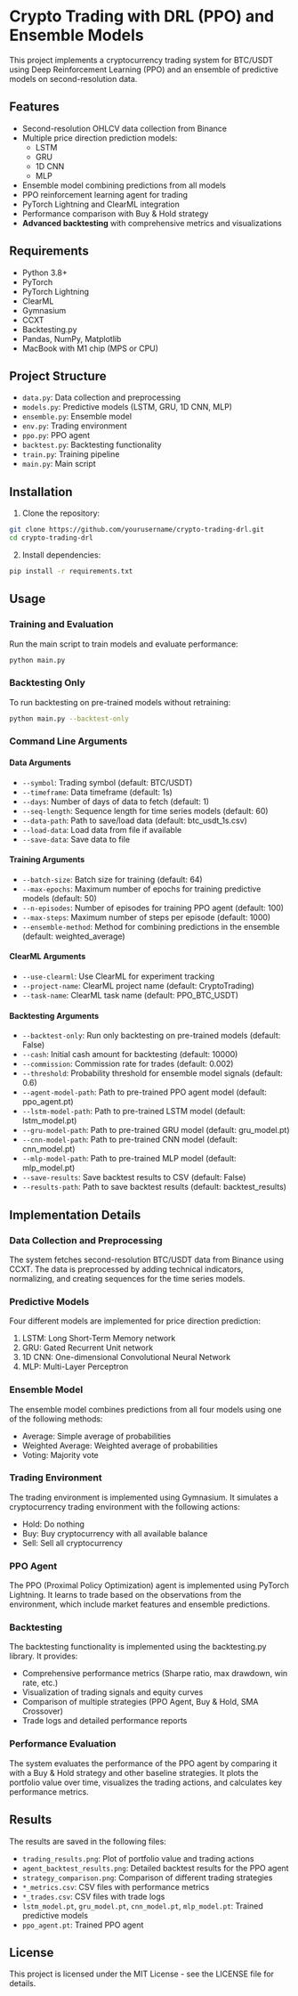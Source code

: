 # Crypto Trading with DRL (PPO) and Ensemble Models

This project implements a cryptocurrency trading system for BTC/USDT using Deep Reinforcement Learning (PPO) and an ensemble of predictive models on second-resolution data.

## Features

- Second-resolution OHLCV data collection from Binance
- Multiple price direction prediction models:
  - LSTM
  - GRU
  - 1D CNN
  - MLP
- Ensemble model combining predictions from all models
- PPO reinforcement learning agent for trading
- PyTorch Lightning and ClearML integration
- Performance comparison with Buy & Hold strategy
- **Advanced backtesting** with comprehensive metrics and visualizations

## Requirements

- Python 3.8+
- PyTorch
- PyTorch Lightning
- ClearML
- Gymnasium
- CCXT
- Backtesting.py
- Pandas, NumPy, Matplotlib
- MacBook with M1 chip (MPS or CPU)

## Project Structure

- `data.py`: Data collection and preprocessing
- `models.py`: Predictive models (LSTM, GRU, 1D CNN, MLP)
- `ensemble.py`: Ensemble model
- `env.py`: Trading environment
- `ppo.py`: PPO agent
- `backtest.py`: Backtesting functionality
- `train.py`: Training pipeline
- `main.py`: Main script

## Installation

1. Clone the repository:
```bash
git clone https://github.com/yourusername/crypto-trading-drl.git
cd crypto-trading-drl
```

2. Install dependencies:
```bash
pip install -r requirements.txt
```

## Usage

### Training and Evaluation

Run the main script to train models and evaluate performance:
```bash
python main.py
```

### Backtesting Only

To run backtesting on pre-trained models without retraining:
```bash
python main.py --backtest-only
```

### Command Line Arguments

#### Data Arguments
- `--symbol`: Trading symbol (default: BTC/USDT)
- `--timeframe`: Data timeframe (default: 1s)
- `--days`: Number of days of data to fetch (default: 1)
- `--seq-length`: Sequence length for time series models (default: 60)
- `--data-path`: Path to save/load data (default: btc_usdt_1s.csv)
- `--load-data`: Load data from file if available
- `--save-data`: Save data to file

#### Training Arguments
- `--batch-size`: Batch size for training (default: 64)
- `--max-epochs`: Maximum number of epochs for training predictive models (default: 50)
- `--n-episodes`: Number of episodes for training PPO agent (default: 100)
- `--max-steps`: Maximum number of steps per episode (default: 1000)
- `--ensemble-method`: Method for combining predictions in the ensemble (default: weighted_average)

#### ClearML Arguments
- `--use-clearml`: Use ClearML for experiment tracking
- `--project-name`: ClearML project name (default: CryptoTrading)
- `--task-name`: ClearML task name (default: PPO_BTC_USDT)

#### Backtesting Arguments
- `--backtest-only`: Run only backtesting on pre-trained models (default: False)
- `--cash`: Initial cash amount for backtesting (default: 10000)
- `--commission`: Commission rate for trades (default: 0.002)
- `--threshold`: Probability threshold for ensemble model signals (default: 0.6)
- `--agent-model-path`: Path to pre-trained PPO agent model (default: ppo_agent.pt)
- `--lstm-model-path`: Path to pre-trained LSTM model (default: lstm_model.pt)
- `--gru-model-path`: Path to pre-trained GRU model (default: gru_model.pt)
- `--cnn-model-path`: Path to pre-trained CNN model (default: cnn_model.pt)
- `--mlp-model-path`: Path to pre-trained MLP model (default: mlp_model.pt)
- `--save-results`: Save backtest results to CSV (default: False)
- `--results-path`: Path to save backtest results (default: backtest_results)

## Implementation Details

### Data Collection and Preprocessing

The system fetches second-resolution BTC/USDT data from Binance using CCXT. The data is preprocessed by adding technical indicators, normalizing, and creating sequences for the time series models.

### Predictive Models

Four different models are implemented for price direction prediction:
1. LSTM: Long Short-Term Memory network
2. GRU: Gated Recurrent Unit network
3. 1D CNN: One-dimensional Convolutional Neural Network
4. MLP: Multi-Layer Perceptron

### Ensemble Model

The ensemble model combines predictions from all four models using one of the following methods:
- Average: Simple average of probabilities
- Weighted Average: Weighted average of probabilities
- Voting: Majority vote

### Trading Environment

The trading environment is implemented using Gymnasium. It simulates a cryptocurrency trading environment with the following actions:
- Hold: Do nothing
- Buy: Buy cryptocurrency with all available balance
- Sell: Sell all cryptocurrency

### PPO Agent

The PPO (Proximal Policy Optimization) agent is implemented using PyTorch Lightning. It learns to trade based on the observations from the environment, which include market features and ensemble predictions.

### Backtesting

The backtesting functionality is implemented using the backtesting.py library. It provides:
- Comprehensive performance metrics (Sharpe ratio, max drawdown, win rate, etc.)
- Visualization of trading signals and equity curves
- Comparison of multiple strategies (PPO Agent, Buy & Hold, SMA Crossover)
- Trade logs and detailed performance reports

### Performance Evaluation

The system evaluates the performance of the PPO agent by comparing it with a Buy & Hold strategy and other baseline strategies. It plots the portfolio value over time, visualizes the trading actions, and calculates key performance metrics.

## Results

The results are saved in the following files:
- `trading_results.png`: Plot of portfolio value and trading actions
- `agent_backtest_results.png`: Detailed backtest results for the PPO agent
- `strategy_comparison.png`: Comparison of different trading strategies
- `*_metrics.csv`: CSV files with performance metrics
- `*_trades.csv`: CSV files with trade logs
- `lstm_model.pt`, `gru_model.pt`, `cnn_model.pt`, `mlp_model.pt`: Trained predictive models
- `ppo_agent.pt`: Trained PPO agent

## License

This project is licensed under the MIT License - see the LICENSE file for details.
